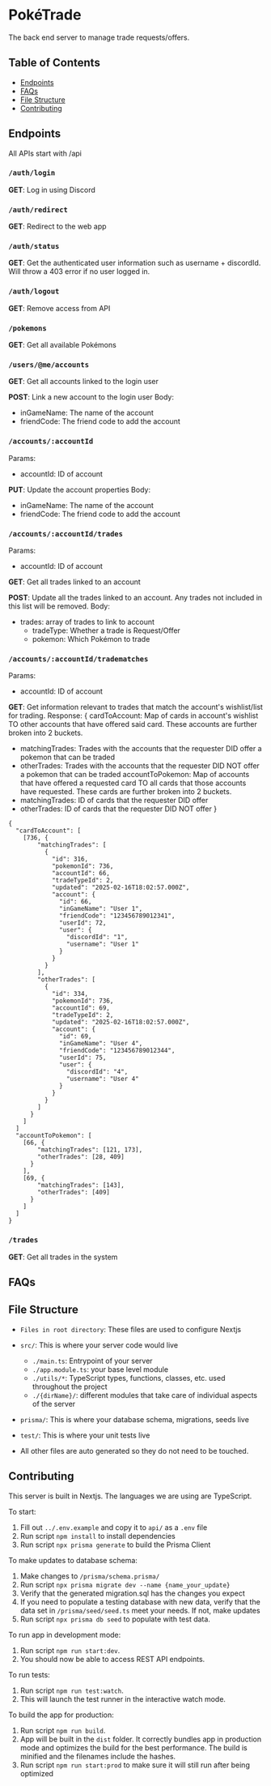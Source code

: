 # PokéTrade
The back end server to manage trade requests/offers.

## Table of Contents
- [Endpoints](#endpoints)
- [FAQs](#faqs)
- [File Structure](#file-structure)
- [Contributing](#contributing)

## Endpoints
All APIs start with /api
### `/auth/login`
**GET**: Log in using Discord

### `/auth/redirect`
**GET**: Redirect to the web app

### `/auth/status`
**GET**: Get the authenticated user information such as username + discordId.
Will throw a 403 error if no user logged in.

### `/auth/logout`
**GET**: Remove access from API

### `/pokemons`
**GET**: Get all available Pokémons

### `/users/@me/accounts`
**GET**: Get all accounts linked to the login user

**POST**: Link a new account to the login user
Body:
- inGameName: The name of the account
- friendCode: The friend code to add the account

### `/accounts/:accountId`
Params:
- accountId: ID of account

**PUT**: Update the account properties
Body:
- inGameName: The name of the account
- friendCode: The friend code to add the account

### `/accounts/:accountId/trades`
Params: 
- accountId: ID of account

**GET**: Get all trades linked to an account

**POST**: Update all the trades linked to an account. Any trades not included in this list will be removed.
Body:
- trades: array of trades to link to account
   - tradeType: Whether a trade is Request/Offer
   - pokemon: Which Pokémon to trade

### `/accounts/:accountId/tradematches`
Params:
- accountId: ID of account

**GET**: Get information relevant to trades that match the account's wishlist/list for trading.
Response:
{
   cardToAccount: Map of cards in account's wishlist TO other accounts that have offered said card. These accounts are further broken into 2 buckets.
   - matchingTrades: Trades with the accounts that the requester DID offer a pokemon that can be traded
   - otherTrades: Trades with the accounts that the requester DID NOT offer a pokemon that can be traded
   accountToPokemon: Map of accounts that have offered a requested card TO all cards that those accounts have requested. These cards are further broken into 2 buckets.
   - matchingTrades: ID of cards that the requester DID offer
   - otherTrades: ID of cards that the requester DID NOT offer
}
```
{
  "cardToAccount": [
    [736, {
        "matchingTrades": [
          {
            "id": 316,
            "pokemonId": 736,
            "accountId": 66,
            "tradeTypeId": 2,
            "updated": "2025-02-16T18:02:57.000Z",
            "account": {
              "id": 66,
              "inGameName": "User 1",
              "friendCode": "123456789012341",
              "userId": 72,
              "user": {
                "discordId": "1",
                "username": "User 1"
              }
            }
          }
        ],
        "otherTrades": [
          {
            "id": 334,
            "pokemonId": 736,
            "accountId": 69,
            "tradeTypeId": 2,
            "updated": "2025-02-16T18:02:57.000Z",
            "account": {
              "id": 69,
              "inGameName": "User 4",
              "friendCode": "123456789012344",
              "userId": 75,
              "user": {
                "discordId": "4",
                "username": "User 4"
              }
            }
          }
        ]
      }
    ]
  ]
  "accountToPokemon": [
    [66, {
        "matchingTrades": [121, 173],
        "otherTrades": [28, 409]
      }
    ],
    [69, {
        "matchingTrades": [143],
        "otherTrades": [409]
      }
    ]
  ]
}
```

### `/trades`
**GET**: Get all trades in the system

## FAQs


## File Structure
- `Files in root directory`: These files are used to configure Nextjs
- `src/`: This is where your server code would live
   - `./main.ts`: Entrypoint of your server
   - `./app.module.ts`: your base level module
   - `./utils/*`: TypeScript types, functions, classes, etc. used throughout the project
   - `./{dirName}/`: different modules that take care of individual aspects of the server
- `prisma/`: This is where your database schema, migrations, seeds live
- `test/`: This is where your unit tests live

- All other files are auto generated so they do not need to be touched.

## Contributing
This server is built in Nextjs.
The languages we are using are TypeScript.

To start:
1. Fill out `../.env.example` and copy it to `api/` as a `.env` file
2. Run script `npm install` to install dependencies
3. Run script `npx prisma generate` to build the Prisma Client

To make updates to database schema:
1. Make changes to `/prisma/schema.prisma/`
2. Run script `npx prisma migrate dev --name {name_your_update}`
3. Verify that the generated migration.sql has the changes you expect
4. If you need to populate a testing database with new data, verify that the data set in `/prisma/seed/seed.ts` meet your needs. If not, make updates
5. Run script `npx prisma db seed` to populate with test data.

To run app in development mode:
1. Run script `npm run start:dev`.
2. You should now be able to access REST API endpoints.

To run tests:
1. Run script `npm run test:watch`.
2. This will launch the test runner in the interactive watch mode.

To build the app for production:
1. Run script `npm run build`.
2. App will be built in the `dist` folder.
It correctly bundles app in production mode and optimizes the build for the best performance.
The build is minified and the filenames include the hashes.
3. Run script `npm run start:prod` to make sure it will still run after being optimized